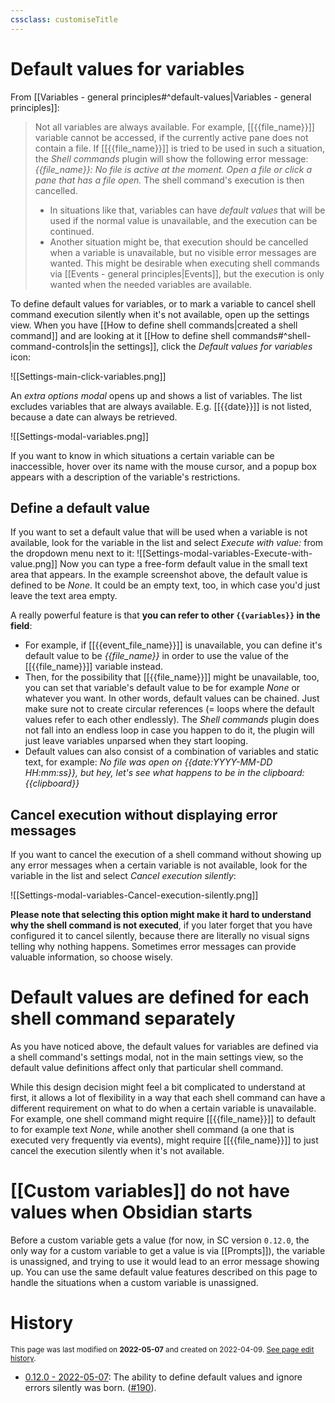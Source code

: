 ```yaml
---
cssclass: customiseTitle
---
```

# Default values for variables
From [[Variables - general principles#^default-values|Variables - general principles]]:
> Not all variables are always available. For example, [[{{file_name}}]] variable cannot be accessed, if the currently active pane does not contain a file. If [[{{file_name}}]] is tried to be used in such a situation, the *Shell commands* plugin will show the following error message: *{{file_name}}: No file is active at the moment. Open a file or click a pane that has a file open.* The shell command's execution is then cancelled.
> 
> - In situations like that, variables can have *default values* that will be used if the normal value is unavailable, and the execution can be continued.
> - Another situation might be, that execution should be cancelled when a variable is unavailable, but no visible error messages are wanted. This might be desirable when executing shell commands via [[Events - general principles|Events]], but the execution is only wanted when the needed variables are available.

To define default values for variables, or to mark a variable to cancel shell command execution silently when it's not available, open up the settings view. When you have [[How to define shell commands|created a shell command]] and are looking at it [[How to define shell commands#^shell-command-controls|in the settings]], click the *Default values for variables* icon:

![[Settings-main-click-variables.png]]

An *extra options modal* opens up and shows a list of variables. The list excludes variables that are always available. E.g. [[{{date}}]] is not listed, because a date can always be retrieved.

![[Settings-modal-variables.png]]

If you want to know in which situations a certain variable can be inaccessible, hover over its name with the mouse cursor, and a popup box appears with a description of the variable's restrictions.

## Define a default value
If you want to set a default value that will be used when a variable is not available, look for the variable in the list and select *Execute with value:* from the dropdown menu next to it:
![[Settings-modal-variables-Execute-with-value.png]]
Now you can type a free-form default value in the small text area that appears. In the example screenshot above, the default value is defined to be *None*. It could be an empty text, too, in which case you'd just leave the text area empty.

A really powerful feature is that **you can refer to other `{{variables}}` in the field**:
 - For example, if [[{{event_file_name}}]] is unavailable, you can define it's default value to be *{{file_name}}* in order to use the value of the [[{{file_name}}]] variable instead.
 - Then, for the possibility that [[{{file_name}}]] might be unavailable, too, you can set that variable's default value to be for example *None* or whatever you want. In other words, default values can be chained. Just make sure not to create circular references (= loops where the default values refer to each other endlessly). The *Shell commands* plugin does not fall into an endless loop in case you happen to do it, the plugin will just leave variables unparsed when they start looping.
 - Default values can also consist of a combination of variables and static text, for example: *No file was open on {{date:YYYY-MM-DD HH:mm:ss}}, but hey, let's see what happens to be in the clipboard: {{clipboard}}*

## Cancel execution without displaying error messages
If you want to cancel the execution of a shell command without showing up any error messages when a certain variable is not available, look for the variable in the list and select *Cancel execution silently*:

![[Settings-modal-variables-Cancel-execution-silently.png]]

**Please note that selecting this option might make it hard to understand why the shell command is not executed**, if you later forget that you have configured it to cancel silently, because there are literally no visual signs telling why nothing happens. Sometimes error messages can provide valuable information, so choose wisely.

# Default values are defined for each shell command separately
As you have noticed above, the default values for variables are defined via a shell command's settings modal, not in the main settings view, so the default value definitions affect only that particular shell command.

While this design decision might feel a bit complicated to understand at first, it allows a lot of flexibility in a way that each shell command can have a different requirement on what to do when a certain variable is unavailable. For example, one shell command might require [[{{file_name}}]] to default to for example text *None*, while another shell command (a one that is executed very frequently via events), might require [[{{file_name}}]] to just cancel the execution silently when it's not available.

# [[Custom variables]] do not have values when Obsidian starts

Before a custom variable gets a value (for now, in SC version `0.12.0`, the only way for a custom variable to get a value is via [[Prompts]]), the variable is unassigned, and trying to use it would lead to an error message showing up. You can use the same default value features described on this page to handle the situations when a custom variable is unassigned.

# History
<small>This page was last modified on <strong>2022-05-07</strong> and created on 2022-04-09. <a href="https://github.com/Taitava/obsidian-shellcommands-documentation/commits/main/./Variables/Default%20values.md">See page edit history</a>.</small>
- [0.12.0 - 2022-05-07](https://github.com/Taitava/obsidian-shellcommands/blob/main/CHANGELOG.md#0120---2022-05-07): The ability to define default values and ignore errors silently was born. ([#190](https://github.com/Taitava/obsidian-shellcommands/issues/190)).